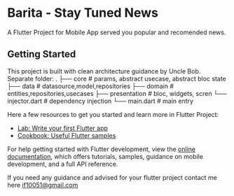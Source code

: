 # Barita - Stay Tuned News

A Flutter Project for Mobile App served you popular and recomended news.

## Getting Started

This project is built with clean architecture guidance by Uncle Bob.
Separate folder:
.
├── core                    # params, abstract usecase, abstract bloc state
├── data                    # datasource,model,repositories
├── domain                  # entities,repositories,usecases
├── presentation            # bloc, widgets, scren
└── injector.dart           # dependency injection
└── main.dart               # main entry

Here a few resources to get you started and learn more in Flutter Project:
- [Lab: Write your first Flutter app](https://docs.flutter.dev/get-started/codelab)
- [Cookbook: Useful Flutter samples](https://docs.flutter.dev/cookbook)

For help getting started with Flutter development, view the
[online documentation](https://docs.flutter.dev/), which offers tutorials,
samples, guidance on mobile development, and a full API reference.

If you need any guidance and advised for your flutter project contact me here [if10051@gmail.com](mailto:if10051@gmail.com)